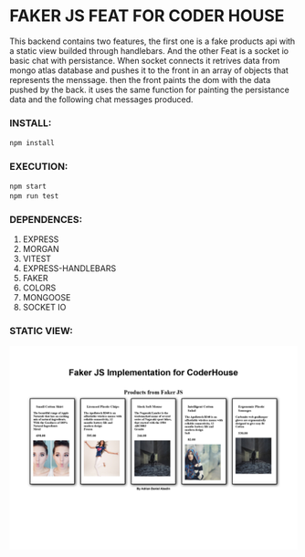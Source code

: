 # **FAKER JS FEAT FOR CODER HOUSE**

This backend contains two features, the first one is a fake products api with a static view builded through handlebars. And the other Feat is a socket io basic chat with persistance.
When socket connects it retrives data from mongo atlas database and pushes it to the front in an array of objects that represents the menssage.
then the front paints the dom with the data pushed by the back.
it uses the same function for painting the persistance data and the following chat messages produced.

### INSTALL:

```bash
npm install
```

### EXECUTION:

```bash
npm start
npm run test
```

### DEPENDENCES:

1. EXPRESS
2. MORGAN
3. VITEST
4. EXPRESS-HANDLEBARS
5. FAKER
6. COLORS
7. MONGOOSE
8. SOCKET IO

### STATIC VIEW:

![Alt text](Faker%20JS_page-0001.jpg)
